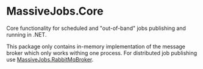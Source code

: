 # MassiveJobs.Core
Core functionality for scheduled and "out-of-band" jobs publishing and running in .NET. 
  
This package only contains in-memory implementation of the message broker which only works withing one process. 
For distributed job publishing use [MassiveJobs.RabbitMqBroker](https://github.com/enadzan/massivejobs-rabbitmq).
